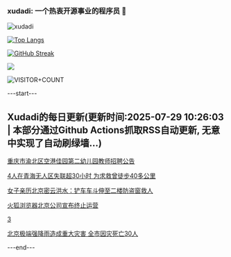 ### xudadi: 一个热衷开源事业的程序员 👋

![xudadi](https://github-readme-stats-git-masterorgs-github-readme-stats-team.vercel.app/api?username=xudadi)

[![Top Langs](https://github-readme-stats.vercel.app/api/top-langs/?username=xudadi)](https://github.com/anuraghazra/github-readme-stats)

[![GitHub Streak](https://streak-stats.demolab.com?user=xudadi&locale=zh_Hans)](https://git.io/streak-stats)

![](https://raw.githubusercontent.com/xudadi/xudadi/main/assets/github-contribution-grid-snake.svg)

![VISITOR+COUNT](https://komarev.com/ghpvc/?username=xudadi&label=VISITOR+COUNT)


---start---

## Xudadi的每日更新(更新时间:2025-07-29 10:26:03 | 本部分通过Github Actions抓取RSS自动更新, 无意中实现了自动刷绿墙...)

[重庆市渝北区空港佳园第二幼儿园教师招聘公告](https://www.gongkaoleida.com/article/2536060)

[4人在青海无人区失联超30小时 为求救曾徒步40多公里](https://m.163.com/news/article/K5IVKT6L053469M5.html)

[女子亲历北京密云洪水：铲车车斗伸至二楼防盗窗救人](https://m.163.com/news/article/K5J9O6E3053469LG.html)

[火狐浏览器北京公司宣布终止运营](https://m.163.com/news/article/K5ICNMHF053469LG.html)

[3](https://m.163.com/touch/news/sub/domestic)

[北京极端强降雨造成重大灾害 全市因灾死亡30人](https://m.163.com/news/article/K5K84HC60001899O.html)

---end---
